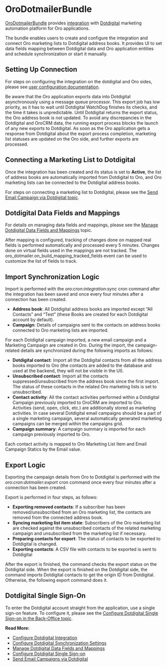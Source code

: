 <a id="bundle-docs-extensions-dotdigital"></a>

# OroDotmailerBundle

<a href="https://github.com/oroinc/OroCRMDotmailerBundle" target="_blank">OroDotmailerBundle</a> provides <a href="https://github.com/oroinc/platform/tree/5.0/src/Oro/Bundle/IntegrationBundle" target="_blank">integration</a> with <a href="https://dotdigital.com/" target="_blank">Dotdigital</a> marketing automation platform for Oro applications.

The bundle enables users to create and configure the integration and connect Oro marketing lists to Dotdigital address books. It provides UI to set data fields mapping between Dotdigital data and Oro application entities and schedule synchronization or start it manually.

## Setting Up Connection

For steps on configuring the integration on the dotdigital and Oro sides, please see [user configuration documentation](../../../user/back-office/system/integrations/dotdigital/dotdigital-configuration.md#user-guide-dotmailer-configuration).

Be aware that the Oro application exports data into Dotdigital asynchronously using a message queue processor. This export job has low priority, as it has to wait until Dotdigital WatchDog finishes its checks, and the time it takes is unpredictable. Until Dotdigital returns the export status, the Oro address book is not updated. To avoid any discrepancies in the Dotdigital and OroCRM data, the running export process blocks the launch of any new exports to Dotdigital. As soon as the Oro application gets a response from Dotdigital about the export process completion, marketing list statuses are updated on the Oro side, and further exports are processed.

## Connecting a Marketing List to Dotdigital

Once the integration has been created and its status is set to **Active**, the list of address books are automatically imported from Dotdigital to Oro, and Oro marketing lists can be connected to the Dotdigital address books.

For steps on connecting a marketing list to Dotdigital, please see the [Send Email Campaign via Dotdigital topic](../../../user/back-office/marketing/email-campaigns/sending-email-campaign-via-dotdigital.md#user-guide-dotmailer-campaign).

## Dotdigital Data Fields and Mappings

For details on managing data fields and mappings, please see the [Manage Dotdigital Data Fields and Mappings](../../../user/back-office/marketing/email-campaigns/dotdigital-data-fields-mappings.md#user-guide-dotmailer-data-fields) topic.

After mapping is configured, tracking of changes done on mapped real fields is performed automatically and processed every 5 minutes.
Changes done on virtual fields used in the mappings are not tracked. The oro_dotmailer.on_build_mapping_tracked_fields event can be used to customize the list of fields to track.

## Import Synchronization Logic

Import is performed with the *oro:cron:integration:sync* cron command after the integration has been saved and once every four minutes after a connection has been created.

- **Address book**: All Dotdigital address books are imported except “All Contacts” and “Test” (these Books are created for each Dotdigital account by default).
- **Campaign**:  Details of campaigns sent to the contacts on address books connected to Oro marketing lists are imported.

For each Dotdigital campaign imported, a new email campaign and a Marketing Campaign are created in Oro. During the import, the campaign-related details are synchronized during the following imports as follows:

- **Dotdigital contact**: Import all the Dotdigital contacts from all the address books imported to Oro (the contacts are added to the database and used at the backend, they will not be visible in the UI).
- **Unsubscribed contact**: Import all the contacts suppressed/unsubscribed from the address book since the first import. The status of these contacts in the related Oro marketing lists is set to unsubscribed.
- **Contact activity**: All the contact activities performed within a Dotdigital Campaign previously imported to OroCRM are imported to Oro. Activities (send, open, click, etc.) are additionally stored as marketing activities. In case several Dotdigital email campaigns should be a part of a single marketing campaign, several automatically generated marketing campaigns can be merged within the campaigns grid.
- **Campaign summary**: A campaign summary is imported for each campaign previously imported to Oro.

Each contact activity is mapped to Oro Marketing List Item and Email Campaign Statics by the Email value.

## Export Logic

Exporting the campaign details from Oro to Dotdigital is performed with the *oro:cron:dotmailer:export* cron command once every four minutes after a connection has been created.

Export is performed in four steps, as follows:

- **Exporting removed contacts**: If a subscriber has been removed/unsubscribed from an Oro marketing list, the contacts are removed from the connected address book.
- **Syncing marketing list item state**: Subscribers of the Oro marketing list are checked against the unsubscribed contacts of the related marketing campaign and unsubscribed from the marketing list if necessary.
- **Preparing contacts for export**: The status of contacts to be exported to Dotdigital is changed.
- **Exporting contacts**: A CSV file with contacts to be exported is sent to Dotdigital

After the export is finished, the command checks the export status on the Dotdigital side. When the export is finished on the Dotdigital side, the command imports Dotdigital contacts to get the origin ID from Dotdigital. Otherwise, the following export command does it.

## Dotdigital Single Sign-On

To enter the Dotdigital account straight from the application, use a single sign-on feature. To configure it, please see the [Configure Dotdigital Single Sign-on in the Back-Office topic](../../../user/back-office/system/integrations/dotdigital/dotdigital-single-sign-on.md#user-guide-dotmailer-single-sign-on).

<!-- Frontend -->

**Read More:**

- [Configure Dotdigital Integration](../../../user/back-office/system/integrations/dotdigital/dotdigital-configuration.md#user-guide-dotmailer-configuration)
- [Configure Dotdigital Synchronization Settings](../../../user/back-office/system/configuration/system/integrations/dotdigital-integration-settings.md#admin-configuration-dotmailer-integration-settings)
- [Manage Dotdigital Data Fields and Mappings](../../../user/back-office/marketing/email-campaigns/dotdigital-data-fields-mappings.md#user-guide-dotmailer-data-fields)
- [Configure Dotdigital Single Sign-on](../../../user/back-office/system/integrations/dotdigital/dotdigital-single-sign-on.md#user-guide-dotmailer-single-sign-on)
- [Send Email Campaigns via Dotdigital](../../../user/back-office/marketing/email-campaigns/sending-email-campaign-via-dotdigital.md#user-guide-dotmailer-campaign)
